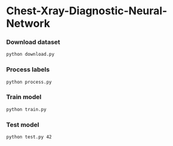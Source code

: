 # Chest-Xray-Diagnostic-Neural-Network

### Download dataset

```bash
python download.py
```

### Process labels

```bash
python process.py
```

### Train model

```bash
python train.py
```

### Test model

```bash
python test.py 42
```
